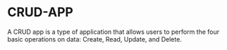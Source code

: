 # CRUD-APP
A CRUD app is a type of application that allows users to perform the four basic operations on data: Create, Read, Update, and Delete. 
